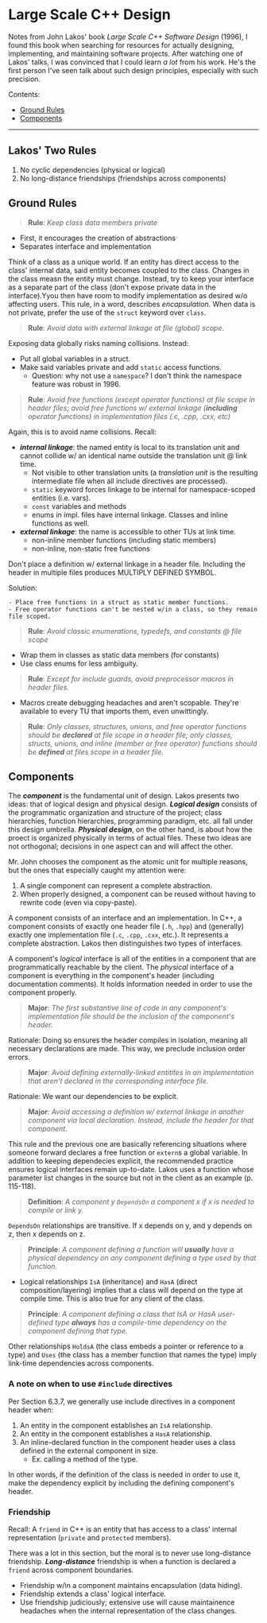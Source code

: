 # Large Scale C++ Design

Notes from John Lakos' book *Large Scale C++ Software Design* (1996), I found this book
when searching for resources for actually designing, implementing, and maintaining software
projects. After watching one of Lakos' talks, I was convinced that I could learn *a lot*
from his work. He's the first person I've seen talk about such design principles,
especially with such precision.

Contents:

- [Ground Rules](#ground-rules)
- [Components](#components)

---

## Lakos' Two Rules

1. No cyclic dependencies (physical or logical)
2. No long-distance friendships (friendships across components)

## Ground Rules

> **Rule**: *Keep class data members private*

- First, it encourages the creation of abstractions
- Separates interface and implementation

Think of a class as a unique world. If an entity has direct access to the class' internal data, said entity becomes coupled to the class. Changes in the class measn the entity must change. Instead, try to keep your interface as a separate part of the class (don't expose private data in the interface).Yyou then have room to modify implementation as desired w/o affecting users. This rule, in a word, describes *encapsulation*. When data is not private, prefer the use of the `struct` keyword over `class`.

> **Rule**: *Avoid data with external linkage at file (global) scope*.

Exposing data globally risks naming collisions. Instead:

- Put all global variables in a struct.
- Make said variables private and add `static` access functions.
    - Question: why not use a `namespace`? I don't think the namespace feature was robust in 1996.

> **Rule**: *Avoid free functions (except operator functions) at file scope in header files;
avoid free functions w/ external linkage (__including__ operator functions) in
implementation files (.c, .cpp, .cxx, etc)*

Again, this is to avoid name collisions. Recall:

- *__internal linkage__*: the named entity is local to its translation unit and cannot collide
  w/ an identical name outside the translation unit @ link time.
  - Not visible to other translation units (a *translation unit* is the resulting
    intermediate file when all include directives are processed).
  - `static` keyword forces linkage to be internal for namespace-scoped entities (i.e. vars).
  - `const` variables and methods
  - enums in impl. files have internal linkage. Classes and inline functions as well.
- *__external linkage__*: the name is accessible to other TUs at link time.
    - non-inline member functions (including static members)
    - non-inline, non-static free functions

Don't place a definition w/ external linkage in a header file. Including the header in
multiple files produces MULTIPLY DEFINED SYMBOL.

Solution: 

    - Place free functions in a struct as static member functions.
    - Free operator functions can't be nested w/in a class, so they remain file scoped.

> **Rule**: *Avoid classic enumerations, typedefs, and constants @ file scope*

- Wrap them in classes as static data members (for constants)
- Use class enums for less ambiguity.

> **Rule**: *Except for include guards, avoid preprocessor macros in header files.*
- Macros create debugging headaches and aren't scopable. They're available to every TU that
  imports them, even unwittingly.

> **Rule**: *Only classes, structures, unions, and free
operator functions should be __declared__ at file scope in
a header file; only classes, structs, unions, and inline
(member or free operator) functions should be __defined__
at files scope in a header file.*

## Components

The *__component__* is the fundamental unit of design. Lakos presents two ideas: that of
logical design and physical design. *__Logical design__* consists of the programmatic
organization and structure of the project; class hierarchies, function hierarchies,
programming paradigm, etc. all fall under this design umbrella. *__Physical design__*, on the
other hand, is about how the proect is organized physically in terms of actual files. These
two ideas are not orthogonal; decisions in one aspect can and will affect the other.

Mr. John chooses the component as the atomic unit for multiple reasons, but the ones that
especially caught my attention were:

1. A single component can represent a complete abstraction.
2. When properly designed, a component can be reused without having to rewrite code (even
   via copy-paste).

A component consists of an interface and an implementation. In C++, a component consists of
exactly one header file (`.h`, `.hpp`) and (generally) exactly one implementation file
(`.c`, `.cpp`, `.cxx`, etc.). It represents a complete abstraction. Lakos then
distinguishes two types of interfaces.

A component's *logical* interface is all of the entities in a component that are programmatically reachable by the client.
The *physical* interface of a component is everything in the component's header (including
documentation comments). It holds information needed in order to use the component properly.

> **Major**: *The first substantive line of code in _any_
component's implementation file should be the inclusion of
the component's header.*

Rationale: Doing so ensures the header compiles in isolation,
meaning all necessary declarations are made. This way, we
preclude inclusion order errors.

> **Major**: *Avoid defining externally-linked entitites in
> an implementation that aren't declared in the
> corresponding interface file.*

Rationale: We want our dependencies to be explicit.

> **Major**: *Avoid accessing a definition w/ external
> linkage in another component via local declaration.
> Instead, include the header for that component.*

This rule and the previous one are basically referencing
situations where someone forward declares a free function
or `extern`s a global variable. In addition to keeping
dependecies explicit, the recommended practice ensures
logical interfaces remain up-to-date. Lakos uses a function
whose parameter list changes in the source but not in the
client as an example (p. 115-118).

> **Definition**: *A component y `DependsOn` a component x
> if x is needed to compile or link y.*

`DependsOn` relationships are transitive. If x depends on
y, and y depends on z, then x depends on z.

> **Principle**: *A component defining a function will
> __usually__ have a physical dependency on any component
> defining a type used by that function.*

- Logical relationships `IsA` (inheritance) and `HasA`
  (direct composition/layering) implies that a class will
  depend on the type at compile time. This is also true for
  any client of the class.

> **Principle**: *A component defining a class that IsA or
> HasA user-defined type __always__ has a compile-time
> dependency on the component defining that type.*

Other relationships `HoldsA` (the class embeds a pointer or
reference to a type) and `Uses` (the class has a member
function that names the type) imply link-time dependencies
across components.

### A note on when to use `#include` directives

Per Section 6.3.7, we generally use include directives in a
component header when:

1. An entity in the component establishes an `IsA`
   relationship.
2. An entity in the component establishes a `HasA`
   relationship.
3. An inline-declared function in the component header uses
   a class defined in the external component in size.
    - Ex. calling a method of the type.

In other words, if the definition of the class is needed in
order to use it, make the dependency explicit by including
the defining component's header.


### Friendship

Recall: A `friend` in C++ is an entity that has access to a
class' internal representation (`private` and `protected`
members).

There was a lot in this section, but the moral is to
never use long-distance friendship. *__Long-distance__*
friendship is when a function is declared a `friend` across
component boundaries. 

- Friendship w/in a component maintains encapsulation (data
  hiding). 
- Friendship extends a class' logical interface.
- Use friendship judiciously; extensive use will cause
  maintainence headaches when the internal representation
  of the class changes.
